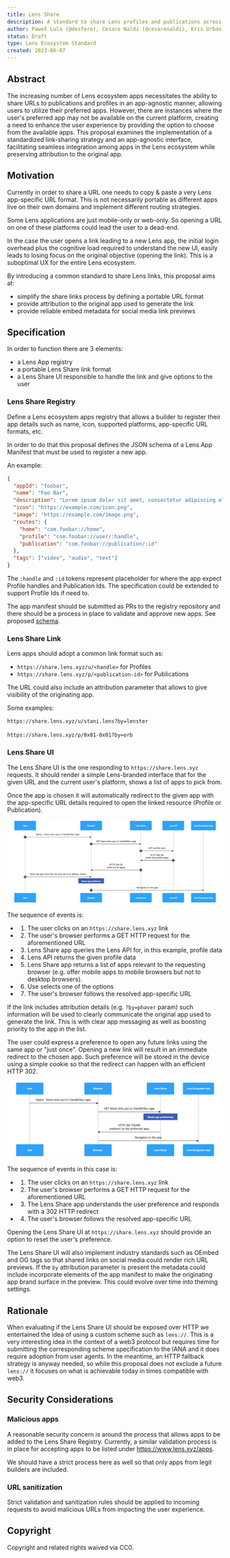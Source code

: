 ```yaml
---
title: Lens Share
description: A standard to share Lens profiles and publications across the Lens ecosystem
author: Paweł Lula (@desfero), Cesare Naldi (@cesarenaldi), Kris Urbas (@krzysu)
status: Draft
type: Lens Ecosystem Standard
created: 2023-06-07
---
```


## Abstract

The increasing number of Lens ecosystem apps necessitates the ability to share URLs to publications and profiles in an app-agnostic manner, allowing users to utilize their preferred apps. However, there are instances where the user's preferred app may not be available on the current platform, creating a need to enhance the user experience by providing the option to choose from the available apps. This proposal examines the implementation of a standardized link-sharing strategy and an app-agnostic interface, facilitating seamless integration among apps in the Lens ecosystem while preserving attribution to the original app.

## Motivation

Currently in order to share a URL one needs to copy & paste a very Lens app-specific URL format. This is not necessarily portable as different apps live on their own domains and implement different routing strategies.

Some Lens applications are just mobile-only or web-only. So opening a URL on one of these platforms could lead the user to a dead-end.

In the case the user opens a link leading to a new Lens app, the initial login overhead plus the cognitive load required to understand the new UI, easily leads to losing focus on the original objective (opening the link). This is a suboptimal UX for the entire Lens ecosystem.

By introducing a common standard to share Lens links, this proposal aims at:

- simplify the share links process by defining a portable URL format
- provide attribution to the original app used to generate the link
- provide reliable embed metadata for social media link previews

## Specification

In order to function there are 3 elements:

- a Lens App registry
- a portable Lens Share link format
- a Lens Share UI responsible to handle the link and give options to the user

### Lens Share Registry

Define a Lens ecosystem apps registry that allows a builder to register their app details such as name, icon, supported platforms, app-specific URL formats, etc.

In order to do that this proposal defines the JSON schema of a Lens App Manifest that must be used to register a new app.

An example:

```json
{
  "appId": "foobar",
  "name": "Foo Bar",
  "description": "Lorem ipsum dolor sit amet, consectetur adipiscing elit, sed do eiusmod tempor incididunt ut labore et dolore magna aliqua. ",
  "icon": "https://example.com/icon.png",
  "image": "https://example.com/image.png",
  "routes": {
    "home": "com.foobar://home",
    "profile": "com.foobar://user/:handle",
    "publication": "com.foobar://publication/:id"
  },
  "tags": ["video", "audio", "text"]
}
```

The `:handle` and `:id` tokens represent placeholder for where the app expect Profile handles and Publication Ids. The specification could be extended to support Profile Ids if need to.

The app manifest should be submitted as PRs to the registry repository and there should be a process in place to validate and approve new apps. See proposed [schema](../supported-standards/lens-share/app-manifest-schema.json).

### Lens Share Link

Lens apps should adopt a common link format such as:

- `https://share.lens.xyz/u/<handle>` for Profiles
- `https://share.lens.xyz/p/<publication-id>` for Publications

The URL could also include an attribution parameter that allows to give visibility of the originating app.

Some examples:

```
https://share.lens.xyz/u/stani.lens?by=lenster

https://share.lens.xyz/p/0x01-0x01?by=orb
```

### Lens Share UI

The Lens Share UI is the one responding to `https://share.lens.xyz` requests. It should render a simple Lens-branded interface that for the given URL and the current user's platform, shows a list of apps to pick from.

Once the app is chosen it will automatically redirect to the given app with the app-specific URL details required to open the linked resource (Profile or Publication).

![image](../supported-standards/lens-share/assets/diagram-1.png)

The sequence of events is:

- 1. The user clicks on an `https://share.lens.xyz` link
- 2. The user's browser performs a GET HTTP request for the aforementioned URL
- 3. Lens Share app queries the Lens API for, in this example, profile data
- 4. Lens API returns the given profile data
- 5. Lens Share app returns a list of apps relevant to the requesting browser (e.g. offer mobile apps to mobile browsers but not to desktop browsers).
- 6. Use selects one of the options
- 7. The user's browser follows the resolved app-specific URL

If the link includes attribution details (e.g. `?by=phaver` param) such information will be used to clearly communicate the original app used to generate the link. This is with clear app messaging as well as boosting priority to the app in the list.

The user could express a preference to open any future links using the same app or "just once". Opening a new link will result in an immediate redirect to the chosen app. Such preference will be stored in the device using a simple cookie so that the redirect can happen with an efficient HTTP 302.

![image](../supported-standards/lens-share/assets/diagram-2.png)

The sequence of events in this case is:

- 1. The user clicks on an `https://share.lens.xyz` link
- 2. The user's browser performs a GET HTTP request for the aforementioned URL
- 3. The Lens Share app understands the user preference and responds with a 302 HTTP redirect
- 4. The user's browser follows the resolved app-specific URL

Opening the Lens Share UI at `https://share.lens.xyz` should provide an option to reset the user's preference.

The Lens Share UI will also implement industry standards such as OEmbed and OG tags so that shared links on social media could render rich URL previews. If the `by` attribution parameter is present the metadata could include incorporate elements of the app manifest to make the originating app brand surface in the preview. This could evolve over time into theming settings.

## Rationale

When evaluating if the Lens Share UI should be exposed over HTTP we entertained the idea of using a custom scheme such as `lens://`. This is a very interesting idea in the context of a web3 protocol but requires time for submitting the corresponding scheme specification to the IANA and it does require adoption from user agents. In the meantime, an HTTP fallback strategy is anyway needed, so while this proposal does not exclude a future `lens://` it focuses on what is achievable today in times compatible with web3.

## Security Considerations

### Malicious apps

A reasonable security concern is around the process that allows apps to be added to the Lens Share Registry.
Currently, a similar validation process is in place for accepting apps to be listed under https://www.lens.xyz/apps.

We should have a strict process here as well so that only apps from legit builders are included.

### URL sanitization

Strict validation and sanitization rules should be applied to incoming requests to avoid malicious URLs from impacting the user experience.

## Copyright

Copyright and related rights waived via CC0.
